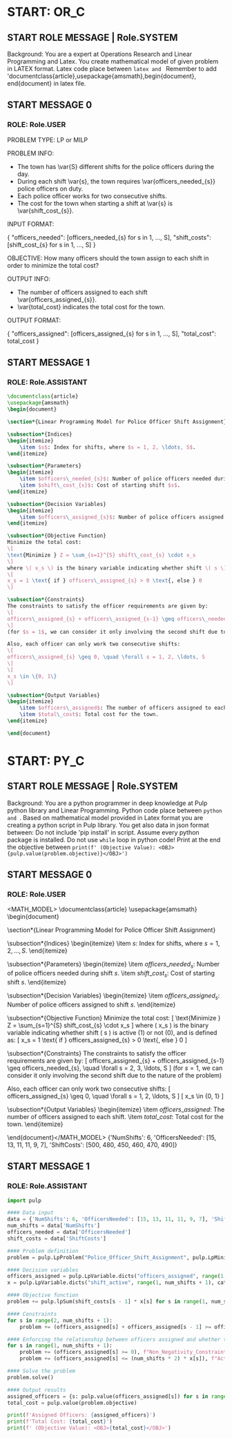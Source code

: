 # START: OR_C 
## START ROLE MESSAGE | Role.SYSTEM 
Background: You are a expert at Operations Research and Linear Programming and Latex. You create mathematical model of given problem in LATEX format. Latex code place between ```latex and ``` Remember to add 'documentclass{article},usepackage{amsmath},begin{document}, end{document} in latex file. 
## START MESSAGE 0 
### ROLE: Role.USER
<DESCRIPTION>
PROBLEM TYPE: LP or MILP

PROBLEM INFO:

- The town has \var{S} different shifts for the police officers during the day.
- During each shift \var{s}, the town requires \var{officers_needed_{s}} police officers on duty.
- Each police officer works for two consecutive shifts.
- The cost for the town when starting a shift at \var{s} is \var{shift_cost_{s}}.

INPUT FORMAT: 

{
    "officers_needed": [officers_needed_{s} for s in 1, ..., S],
    "shift_costs": [shift_cost_{s} for s in 1, ..., S]
}

OBJECTIVE: How many officers should the town assign to each shift in order to minimize the total cost?

OUTPUT INFO:

- The number of officers assigned to each shift \var{officers_assigned_{s}}.
- \var{total_cost} indicates the total cost for the town.

OUTPUT FORMAT:

{
    "officers_assigned": [officers_assigned_{s} for s in 1, ..., S],
    "total_cost": total_cost
}
</DESCRIPTION>


## START MESSAGE 1 
### ROLE: Role.ASSISTANT
```latex
\documentclass{article}
\usepackage{amsmath}
\begin{document}

\section*{Linear Programming Model for Police Officer Shift Assignment}

\subsection*{Indices}
\begin{itemize}
    \item $s$: Index for shifts, where $s = 1, 2, \ldots, S$.
\end{itemize}

\subsection*{Parameters}
\begin{itemize}
    \item $officers\_needed_{s}$: Number of police officers needed during shift $s$.
    \item $shift\_cost_{s}$: Cost of starting shift $s$.
\end{itemize}

\subsection*{Decision Variables}
\begin{itemize}
    \item $officers\_assigned_{s}$: Number of police officers assigned to shift $s$.
\end{itemize}

\subsection*{Objective Function}
Minimize the total cost:
\[
\text{Minimize } Z = \sum_{s=1}^{S} shift\_cost_{s} \cdot x_s
\]
where \( x_s \) is the binary variable indicating whether shift \( s \) is active (1) or not (0), and is defined as:
\[
x_s = 1 \text{ if } officers\_assigned_{s} > 0 \text{, else } 0
\]

\subsection*{Constraints}
The constraints to satisfy the officer requirements are given by:
\[
officers\_assigned_{s} + officers\_assigned_{s-1} \geq officers\_needed_{s}, \quad \forall s = 2, 3, \ldots, S
\]
(for $s = 1$, we can consider it only involving the second shift due to the nature of the problem)

Also, each officer can only work two consecutive shifts:
\[
officers\_assigned_{s} \geq 0, \quad \forall s = 1, 2, \ldots, S
\]
\[
x_s \in \{0, 1\}
\]

\subsection*{Output Variables}
\begin{itemize}
    \item $officers\_assigned$: The number of officers assigned to each shift.
    \item $total\_cost$: Total cost for the town.
\end{itemize}

\end{document}
```

# START: PY_C 
## START ROLE MESSAGE | Role.SYSTEM 
Background: You are a python programmer in deep knowledge at Pulp python library and Linear Programming. Python code place between ```python and ```. Based on mathematical model provided in Latex format you are creating a python script in Pulp library. You get also data in json format between: <DATA></DATA> Do not include 'pip install' in script. Assume every python package is installed. Do not use `while` loop in python code! Print at the end the objective between <OBJ></OBJ> `print(f' (Objective Value): <OBJ>{pulp.value(problem.objective)}</OBJ>')` 
## START MESSAGE 0 
### ROLE: Role.USER
<MATH_MODEL>
\documentclass{article}
\usepackage{amsmath}
\begin{document}

\section*{Linear Programming Model for Police Officer Shift Assignment}

\subsection*{Indices}
\begin{itemize}
    \item $s$: Index for shifts, where $s = 1, 2, \ldots, S$.
\end{itemize}

\subsection*{Parameters}
\begin{itemize}
    \item $officers\_needed_{s}$: Number of police officers needed during shift $s$.
    \item $shift\_cost_{s}$: Cost of starting shift $s$.
\end{itemize}

\subsection*{Decision Variables}
\begin{itemize}
    \item $officers\_assigned_{s}$: Number of police officers assigned to shift $s$.
\end{itemize}

\subsection*{Objective Function}
Minimize the total cost:
\[
\text{Minimize } Z = \sum_{s=1}^{S} shift\_cost_{s} \cdot x_s
\]
where \( x_s \) is the binary variable indicating whether shift \( s \) is active (1) or not (0), and is defined as:
\[
x_s = 1 \text{ if } officers\_assigned_{s} > 0 \text{, else } 0
\]

\subsection*{Constraints}
The constraints to satisfy the officer requirements are given by:
\[
officers\_assigned_{s} + officers\_assigned_{s-1} \geq officers\_needed_{s}, \quad \forall s = 2, 3, \ldots, S
\]
(for $s = 1$, we can consider it only involving the second shift due to the nature of the problem)

Also, each officer can only work two consecutive shifts:
\[
officers\_assigned_{s} \geq 0, \quad \forall s = 1, 2, \ldots, S
\]
\[
x_s \in \{0, 1\}
\]

\subsection*{Output Variables}
\begin{itemize}
    \item $officers\_assigned$: The number of officers assigned to each shift.
    \item $total\_cost$: Total cost for the town.
\end{itemize}

\end{document}</MATH_MODEL>
<DATA>
{'NumShifts': 6, 'OfficersNeeded': [15, 13, 11, 11, 9, 7], 'ShiftCosts': [500, 480, 450, 460, 470, 490]}</DATA>


## START MESSAGE 1 
### ROLE: Role.ASSISTANT
```python
import pulp

#### Data input
data = {'NumShifts': 6, 'OfficersNeeded': [15, 13, 11, 11, 9, 7], 'ShiftCosts': [500, 480, 450, 460, 470, 490]}
num_shifts = data['NumShifts']
officers_needed = data['OfficersNeeded']
shift_costs = data['ShiftCosts']

#### Problem definition
problem = pulp.LpProblem("Police_Officer_Shift_Assignment", pulp.LpMinimize)

#### Decision variables
officers_assigned = pulp.LpVariable.dicts("officers_assigned", range(1, num_shifts + 1), lowBound=0, cat='Continuous')
x = pulp.LpVariable.dicts("shift_active", range(1, num_shifts + 1), cat='Binary')

#### Objective function
problem += pulp.lpSum(shift_costs[s - 1] * x[s] for s in range(1, num_shifts + 1)), "Total_Cost"

#### Constraints
for s in range(2, num_shifts + 1):
    problem += (officers_assigned[s] + officers_assigned[s - 1] >= officers_needed[s - 1]), f"Officer_Needed_Constraint_{s}"

#### Enforcing the relationship between officers assigned and whether the shift is active
for s in range(1, num_shifts + 1):
    problem += (officers_assigned[s] >= 0), f"Non_Negativity_Constraint_{s}"
    problem += (officers_assigned[s] <= (num_shifts * 2) * x[s]), f"Active_Shift_Constraint_{s}"

#### Solve the problem
problem.solve()

#### Output results
assigned_officers = {s: pulp.value(officers_assigned[s]) for s in range(1, num_shifts + 1)}
total_cost = pulp.value(problem.objective)

print(f'Assigned Officers: {assigned_officers}')
print(f'Total Cost: {total_cost}')
print(f' (Objective Value): <OBJ>{total_cost}</OBJ>')
```

